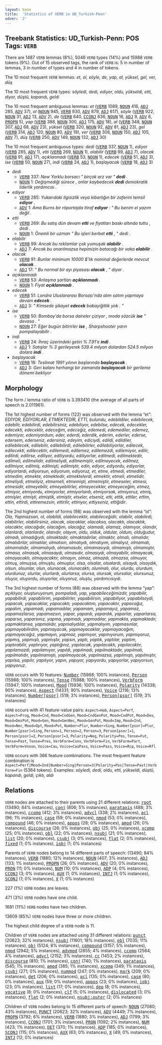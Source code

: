 ```yaml
---
layout: base
title:  'Statistics of VERB in UD_Turkish-Penn'
udver: '2'
---
```


## Treebank Statistics: UD_Turkish-Penn: POS Tags: `VERB`

There are 1487 `VERB` lemmas (8%), 5046 `VERB` types (14%) and 15988 `VERB` tokens (9%).
Out of 15 observed tags, the rank of `VERB` is: 5 in number of lemmas, 3 in number of types and 4 in number of tokens.

The 10 most frequent `VERB` lemmas: <em>et, ol, söyle, de, yap, al, yüksel, gel, ver, düş</em>

The 10 most frequent `VERB` types:  <em>söyledi, dedi, ediyor, oldu, yükseldi, etti, diyor, düştü, kapandı, geldi</em>

The 10 most frequent ambiguous lemmas: <em>et</em> (<tt><a href="tr_penn-pos-VERB.html">VERB</a></tt> 1089, <tt><a href="tr_penn-pos-NOUN.html">NOUN</a></tt> 416, <tt><a href="tr_penn-pos-ADJ.html">ADJ</a></tt> 285, <tt><a href="tr_penn-pos-ADV.html">ADV</a></tt> 37), <em>ol</em> (<tt><a href="tr_penn-pos-NOUN.html">NOUN</a></tt> 945, <tt><a href="tr_penn-pos-VERB.html">VERB</a></tt> 930, <tt><a href="tr_penn-pos-ADV.html">ADV</a></tt> 879, <tt><a href="tr_penn-pos-ADJ.html">ADJ</a></tt> 617), <em>söyle</em> (<tt><a href="tr_penn-pos-VERB.html">VERB</a></tt> 922, <tt><a href="tr_penn-pos-NOUN.html">NOUN</a></tt> 31, <tt><a href="tr_penn-pos-ADJ.html">ADJ</a></tt> 13, <tt><a href="tr_penn-pos-ADV.html">ADV</a></tt> 2), <em>de</em> (<tt><a href="tr_penn-pos-VERB.html">VERB</a></tt> 640, <tt><a href="tr_penn-pos-CCONJ.html">CCONJ</a></tt> 636, <tt><a href="tr_penn-pos-NOUN.html">NOUN</a></tt> 16, <tt><a href="tr_penn-pos-ADJ.html">ADJ</a></tt> 9, <tt><a href="tr_penn-pos-ADV.html">ADV</a></tt> 6, <tt><a href="tr_penn-pos-PROPN.html">PROPN</a></tt> 5), <em>yap</em> (<tt><a href="tr_penn-pos-VERB.html">VERB</a></tt> 388, <tt><a href="tr_penn-pos-NOUN.html">NOUN</a></tt> 300, <tt><a href="tr_penn-pos-ADJ.html">ADJ</a></tt> 175, <tt><a href="tr_penn-pos-ADV.html">ADV</a></tt> 18), <em>al</em> (<tt><a href="tr_penn-pos-VERB.html">VERB</a></tt> 348, <tt><a href="tr_penn-pos-NOUN.html">NOUN</a></tt> 307, <tt><a href="tr_penn-pos-ADJ.html">ADJ</a></tt> 68, <tt><a href="tr_penn-pos-ADV.html">ADV</a></tt> 23), <em>yüksel</em> (<tt><a href="tr_penn-pos-VERB.html">VERB</a></tt> 320, <tt><a href="tr_penn-pos-NOUN.html">NOUN</a></tt> 92, <tt><a href="tr_penn-pos-ADV.html">ADV</a></tt> 81, <tt><a href="tr_penn-pos-ADJ.html">ADJ</a></tt> 23), <em>gel</em> (<tt><a href="tr_penn-pos-VERB.html">VERB</a></tt> 314, <tt><a href="tr_penn-pos-ADJ.html">ADJ</a></tt> 120, <tt><a href="tr_penn-pos-NOUN.html">NOUN</a></tt> 80, <tt><a href="tr_penn-pos-ADV.html">ADV</a></tt> 19), <em>ver</em> (<tt><a href="tr_penn-pos-VERB.html">VERB</a></tt> 306, <tt><a href="tr_penn-pos-NOUN.html">NOUN</a></tt> 150, <tt><a href="tr_penn-pos-ADJ.html">ADJ</a></tt> 105, <tt><a href="tr_penn-pos-ADV.html">ADV</a></tt> 7), <em>düş</em> (<tt><a href="tr_penn-pos-VERB.html">VERB</a></tt> 250, <tt><a href="tr_penn-pos-ADV.html">ADV</a></tt> 149, <tt><a href="tr_penn-pos-NOUN.html">NOUN</a></tt> 132, <tt><a href="tr_penn-pos-ADJ.html">ADJ</a></tt> 30)

The 10 most frequent ambiguous types:  <em>dedi</em> (<tt><a href="tr_penn-pos-VERB.html">VERB</a></tt> 337, <tt><a href="tr_penn-pos-NOUN.html">NOUN</a></tt> 1), <em>ediyor</em> (<tt><a href="tr_penn-pos-VERB.html">VERB</a></tt> 285, <tt><a href="tr_penn-pos-ADV.html">ADV</a></tt> 1), <em>etti</em> (<tt><a href="tr_penn-pos-VERB.html">VERB</a></tt> 269, <tt><a href="tr_penn-pos-NOUN.html">NOUN</a></tt> 1), <em>olabilir</em> (<tt><a href="tr_penn-pos-VERB.html">VERB</a></tt> 99, <tt><a href="tr_penn-pos-ADJ.html">ADJ</a></tt> 7), <em>olacak</em> (<tt><a href="tr_penn-pos-VERB.html">VERB</a></tt> 91, <tt><a href="tr_penn-pos-ADJ.html">ADJ</a></tt> 17), <em>açıklanmadı</em> (<tt><a href="tr_penn-pos-VERB.html">VERB</a></tt> 53, <tt><a href="tr_penn-pos-NOUN.html">NOUN</a></tt> 1), <em>edecek</em> (<tt><a href="tr_penn-pos-VERB.html">VERB</a></tt> 51, <tt><a href="tr_penn-pos-ADJ.html">ADJ</a></tt> 3), <em>ise</em> (<tt><a href="tr_penn-pos-VERB.html">VERB</a></tt> 50, <tt><a href="tr_penn-pos-NOUN.html">NOUN</a></tt> 27), <em>indi</em> (<tt><a href="tr_penn-pos-VERB.html">VERB</a></tt> 24, <tt><a href="tr_penn-pos-ADJ.html">ADJ</a></tt> 1), <em>başlayacak</em> (<tt><a href="tr_penn-pos-VERB.html">VERB</a></tt> 18, <tt><a href="tr_penn-pos-ADJ.html">ADJ</a></tt> 3)


* <em>dedi</em>
  * <tt><a href="tr_penn-pos-VERB.html">VERB</a></tt> 337: <em>New Yorklu borsacı " birçok arz var " <b>dedi</b> .</em>
  * <tt><a href="tr_penn-pos-NOUN.html">NOUN</a></tt> 1: <em>Değişmediği sürece , onlar kaybedecek <b>dedi</b> demokratik liderlik yardımcısı .</em>
* <em>ediyor</em>
  * <tt><a href="tr_penn-pos-VERB.html">VERB</a></tt> 285: <em>Yukarıdaki ilgisizlik veya kibarlığın bir zaferini temsil <b>ediyor</b> .</em>
  * <tt><a href="tr_penn-pos-ADV.html">ADV</a></tt> 1: <em>Ama Burns bir röportajda itiraf <b>ediyor</b> : " Bu benim el yazım değil .</em>
* <em>etti</em>
  * <tt><a href="tr_penn-pos-VERB.html">VERB</a></tt> 269: <em>Bu satış dün devam <b>etti</b> ve fiyatları baskı altında tuttu , dedi .</em>
  * <tt><a href="tr_penn-pos-NOUN.html">NOUN</a></tt> 1: <em>Önemli bir uzman " Bu işleri berbat <b>etti</b> , " dedi .</em>
* <em>olabilir</em>
  * <tt><a href="tr_penn-pos-VERB.html">VERB</a></tt> 99: <em>Ancak bu reklamlar çok yumuşak <b>olabilir</b> .</em>
  * <tt><a href="tr_penn-pos-ADJ.html">ADJ</a></tt> 7: <em>Ancak bu onarılmazsa hepimizin batacağı bir vaka <b>olabilir</b> .</em>
* <em>olacak</em>
  * <tt><a href="tr_penn-pos-VERB.html">VERB</a></tt> 91: <em>Bunlar minimum 10000 $'lık nominal değerlerde mevcut <b>olacak</b> .</em>
  * <tt><a href="tr_penn-pos-ADJ.html">ADJ</a></tt> 17: <em>" Bu normal bir ayı piyasası <b>olacak</b> , " diyor .</em>
* <em>açıklanmadı</em>
  * <tt><a href="tr_penn-pos-VERB.html">VERB</a></tt> 53: <em>Anlaşma şartları <b>açıklanmadı</b> .</em>
  * <tt><a href="tr_penn-pos-NOUN.html">NOUN</a></tt> 1: <em>Fiyat <b>açıklanmadı</b> .</em>
* <em>edecek</em>
  * <tt><a href="tr_penn-pos-VERB.html">VERB</a></tt> 51: <em>Londra Uluslararası Borsası'nda alım satım yapmaya devam <b>edecek</b> .</em>
  * <tt><a href="tr_penn-pos-ADJ.html">ADJ</a></tt> 3: <em>" Kimsede şikayet <b>edecek</b> babayiğitlik yok . "</em>
* <em>ise</em>
  * <tt><a href="tr_penn-pos-VERB.html">VERB</a></tt> 50: <em>Bombay'da borsa daireler çiziyor , moda sözcük <b>ise</b> " devasa . "</em>
  * <tt><a href="tr_penn-pos-NOUN.html">NOUN</a></tt> 27: <em>Eğer bugün bitirirler <b>ise</b> , Sharpshooter yarın pompalayabilir .</em>
* <em>indi</em>
  * <tt><a href="tr_penn-pos-VERB.html">VERB</a></tt> 24: <em>İhraç üzerindeki getiri % 7.91'e <b>indi</b> .</em>
  * <tt><a href="tr_penn-pos-ADJ.html">ADJ</a></tt> 1: <em>Satışlar % 3 gerileyerek 539.4 milyon dolardan 524.5 milyon dolara <b>indi</b> .</em>
* <em>başlayacak</em>
  * <tt><a href="tr_penn-pos-VERB.html">VERB</a></tt> 18: <em>Teslimat 1991 yılının başlarında <b>başlayacak</b> .</em>
  * <tt><a href="tr_penn-pos-ADJ.html">ADJ</a></tt> 3: <em>Geri kalanı herhangi bir zamanda <b>başlayacak</b> bir gerileme dönemi bekliyor</em>

## Morphology

The form / lemma ratio of `VERB` is 3.393410 (the average of all parts of speech is 2.011961).

The 1st highest number of forms (122) was observed with the lemma “et”: <em>EDİYOR, EDİYORLAR, ETMEKTEDİR, ETTİ, bulundu, edebildiler, edebilecek, edebilir, edebilirdi, edebilirsiniz, edebiliyor, edebilse, edecek, edecekler, edecekti, edecektir, edeceğim, edeceğiz, edemedi, edemediler, edemez, edemiyor, edemiyordum, eder, ederdi, ederdik, ederim, ederler, ederse, edersem, ederseniz, edersiniz, edeyim, ediciydi, edildi, edildiler, edilebilecek, edilebilir, edilebilirdi, edilebilirler, edilebiliyorlar, edilecek, edilecekti, edilecektir, edilemedi, edilemez, edilemezdi, edilemiyor, edilir, edilirdi, edilirse, ediliyor, ediliyordu, ediliyorlar, edilmedi, edilmektedir, edilmeli, edilmelidir, edilmeliydi, edilmemiştir, edilmeyecek, edilmez, edilmiyor, edilmiş, edilmişti, edilmiştir, edin, ediyor, ediyordu, ediyorlar, ediyorlardı, ediyorsun, ediyorum, ediyoruz, et, etme, etmedi, etmediler, etmedim, etmekte, etmektedir, etmektelerdi, etmektir, etmeli, etmelidir, etmeliydi, etmeliyiz, etmemeli, etmemişti, etmemiştir, etmeseler, etmesi, etmesidir, etmeyebilir, etmeyebilirler, etmeyecekler, etmeyeceğim, etmez, etmiyor, etmiyordu, etmiyorlar, etmiyorlardı, etmiyorsak, etmiyoruz, etmiş, etmişler, etmişti, etmiştik, etmiştir, etseler, etseniz, etti, ettik, ettiler, ettim, ettin, ettirdi, ettiremezsin, ettirilir, ettiriyor, ettiyseniz, ettiğidir</em>.

The 2nd highest number of forms (98) was observed with the lemma “ol”: <em>Ola, Yapmazsan, ol, olabildi, olabilecektir, olabileceğidir, olabilir, olabilirdi, olabilirler, olabilirsiniz, olacak, olacaklar, olacaksa, olacaktı, olacaktık, olacaktır, olacağıdır, olacağım, olacağız, olamadı, olamaz, olamıyor, olandır, olanlardı, olanlardır, olanıdır, olayım, oldu, olduk, oldular, oldum, olduğudur, olmadı, olmadığıydı, olmaktadır, olmaktadırlar, olmaktır, olmalı, olmalıdır, olmalıdırlar, olmalılar, olmalısın, olmalıydı, olmalıyım, olmalıyız, olmamalı, olmamalıdır, olmamalıydı, olmamasıdır, olmamasıydı, olmamıştı, olmamıştır, olmasa, olmasak, olmasaydı, olmasıdır, olmasıydı, olmayabilir, olmayacak, olmayacaktı, olmayacaktır, olmayın, olmaz, olmazdı, olmazsa, olmuyor, olmuş, olmuşsa, olmuştu, olmuştur, olsa, olsalar, olsalardı, olsaydı, olsaydık, olsun, olsunlar, olun, olunacak, olunacaktı, olunmalı, olur, olurdu, olurdum, olurdunuz, olurlar, olurlardı, olurlarsa, olursa, olursak, olursalar, olursunuz, oluyor, oluyordu, oluyorlar, oluyoruz, oluştu, yardımcısıydı</em>.

The 3rd highest number of forms (88) was observed with the lemma “yap”: <em>açıklıyor, oluşturuyorum, pompaladı, yap, yapabileceğimizdir, yapabilir, yapabilirdi, yapabilirim, yapabilirler, yapabilirsin, yapabiliyor, yapabilseydi, yapacak, yapacaklar, yapacaktı, yapacaktım, yapacaktır, yapacağız, yapalım, yapamadı, yapamadılar, yapamam, yapamayız, yapamaz, yapamazlarsa, yapamazsın, yapar, yapardı, yapardık, yaparlar, yaparlarsa, yaparsa, yaparsınız, yapma, yapmadı, yapmadılar, yapmakta, yapmaktadır, yapmaktansa, yapmalıdır, yapmalıydılar, yapmalıyım, yapmasınlar, yapmayabilirdim, yapmayacak, yapmayacaklar, yapmayacağım, yapmayacağız, yapmayın, yapmaz, yapmıyor, yapmıyorum, yapmıyoruz, yapmış, yapmıştı, yapmıştır, yapsın, yaptı, yaptık, yaptılar, yaptım, yaptırabilir, yaptırıyor, yaptığınız, yapılacak, yapılacaktı, yapılacaktır, yapılamazdı, yapılamıyor, yapıldı, yapılmadı, yapılmaktadır, yapılmalı, yapılmalıdır, yapılmamıştı, yapılmayacak, yapılmazsa, yapılmıştı, yapılmıştır, yapılsa, yapılır, yapılıyor, yapın, yapıyor, yapıyordu, yapıyorlar, yapıyorsun, yapıyoruz</em>.

`VERB` occurs with 10 features: <tt><a href="tr_penn-feat-Number.html">Number</a></tt> (15988; 100% instances), <tt><a href="tr_penn-feat-Person.html">Person</a></tt> (15988; 100% instances), <tt><a href="tr_penn-feat-Tense.html">Tense</a></tt> (15988; 100% instances), <tt><a href="tr_penn-feat-VerbForm.html">VerbForm</a></tt> (15947; 100% instances), <tt><a href="tr_penn-feat-Mood.html">Mood</a></tt> (15936; 100% instances), <tt><a href="tr_penn-feat-Polarity.html">Polarity</a></tt> (14338; 90% instances), <tt><a href="tr_penn-feat-Aspect.html">Aspect</a></tt> (14331; 90% instances), <tt><a href="tr_penn-feat-Voice.html">Voice</a></tt> (2116; 13% instances), <tt><a href="tr_penn-feat-Number-psor.html">Number[psor]</a></tt> (519; 3% instances), <tt><a href="tr_penn-feat-Person-psor.html">Person[psor]</a></tt> (519; 3% instances)

`VERB` occurs with 41 feature-value pairs: `Aspect=Hab`, `Aspect=Perf`, `Aspect=Prog`, `Mood=Cnd`, `Mood=CndGen`, `Mood=CndGenPot`, `Mood=CndPot`, `Mood=Des`, `Mood=DesPot`, `Mood=Gen`, `Mood=GenNec`, `Mood=GenPot`, `Mood=Imp`, `Mood=Ind`, `Mood=Nec`, `Mood=Opt`, `Mood=Pot`, `Number=Plur`, `Number=Sing`, `Number[psor]=Plur`, `Number[psor]=Sing`, `Person=1`, `Person=2`, `Person=3`, `Person[psor]=1`, `Person[psor]=2`, `Person[psor]=3`, `Polarity=Neg`, `Polarity=Pos`, `Tense=Fut`, `Tense=Past`, `Tense=Pres`, `VerbForm=Conv`, `VerbForm=Fin`, `VerbForm=Part`, `VerbForm=Vnoun`, `Voice=Cau`, `Voice=CauPass`, `Voice=Pass`, `Voice=Rcp`, `Voice=Rfl`

`VERB` occurs with 366 feature combinations.
The most frequent feature combination is `Aspect=Perf|Mood=Ind|Number=Sing|Person=3|Polarity=Pos|Tense=Past|VerbForm=Fin` (5364 tokens).
Examples: <em>söyledi, dedi, oldu, etti, yükseldi, düştü, kapandı, geldi, çıktı, aldı</em>


## Relations

`VERB` nodes are attached to their parents using 21 different relations: <tt><a href="tr_penn-dep-root.html">root</a></tt> (13490; 84% instances), <tt><a href="tr_penn-dep-conj.html">conj</a></tt> (806; 5% instances), <tt><a href="tr_penn-dep-parataxis.html">parataxis</a></tt> (488; 3% instances), <tt><a href="tr_penn-dep-ccomp.html">ccomp</a></tt> (412; 3% instances), <tt><a href="tr_penn-dep-advcl.html">advcl</a></tt> (338; 2% instances), <tt><a href="tr_penn-dep-acl.html">acl</a></tt> (96; 1% instances), <tt><a href="tr_penn-dep-case.html">case</a></tt> (59; 0% instances), <tt><a href="tr_penn-dep-nmod.html">nmod</a></tt> (53; 0% instances), <tt><a href="tr_penn-dep-compound.html">compound</a></tt> (46; 0% instances), <tt><a href="tr_penn-dep-appos.html">appos</a></tt> (28; 0% instances), <tt><a href="tr_penn-dep-amod.html">amod</a></tt> (26; 0% instances), <tt><a href="tr_penn-dep-discourse.html">discourse</a></tt> (26; 0% instances), <tt><a href="tr_penn-dep-obj.html">obj</a></tt> (25; 0% instances), <tt><a href="tr_penn-dep-xcomp.html">xcomp</a></tt> (25; 0% instances), <tt><a href="tr_penn-dep-obl.html">obl</a></tt> (22; 0% instances), <tt><a href="tr_penn-dep-nsubj.html">nsubj</a></tt> (21; 0% instances), <tt><a href="tr_penn-dep-list.html">list</a></tt> (20; 0% instances), <tt><a href="tr_penn-dep-csubj.html">csubj</a></tt> (3; 0% instances), <tt><a href="tr_penn-dep-flat.html">flat</a></tt> (2; 0% instances), <tt><a href="tr_penn-dep-fixed.html">fixed</a></tt> (1; 0% instances), <tt><a href="tr_penn-dep-iobj.html">iobj</a></tt> (1; 0% instances)

Parents of `VERB` nodes belong to 14 different parts of speech:  (13490; 84% instances), <tt><a href="tr_penn-pos-VERB.html">VERB</a></tt> (1880; 12% instances), <tt><a href="tr_penn-pos-NOUN.html">NOUN</a></tt> (407; 3% instances), <tt><a href="tr_penn-pos-ADJ.html">ADJ</a></tt> (133; 1% instances), <tt><a href="tr_penn-pos-PROPN.html">PROPN</a></tt> (26; 0% instances), <tt><a href="tr_penn-pos-ADV.html">ADV</a></tt> (20; 0% instances), <tt><a href="tr_penn-pos-PRON.html">PRON</a></tt> (11; 0% instances), <tt><a href="tr_penn-pos-NUM.html">NUM</a></tt> (10; 0% instances), <tt><a href="tr_penn-pos-ADP.html">ADP</a></tt> (4; 0% instances), <tt><a href="tr_penn-pos-CCONJ.html">CCONJ</a></tt> (3; 0% instances), <tt><a href="tr_penn-pos-AUX.html">AUX</a></tt> (1; 0% instances), <tt><a href="tr_penn-pos-INTJ.html">INTJ</a></tt> (1; 0% instances), <tt><a href="tr_penn-pos-SCONJ.html">SCONJ</a></tt> (1; 0% instances), <tt><a href="tr_penn-pos-X.html">X</a></tt> (1; 0% instances)

227 (1%) `VERB` nodes are leaves.

471 (3%) `VERB` nodes have one child.

1681 (11%) `VERB` nodes have two children.

13609 (85%) `VERB` nodes have three or more children.

The highest child degree of a `VERB` node is 11.

Children of `VERB` nodes are attached using 31 different relations: <tt><a href="tr_penn-dep-punct.html">punct</a></tt> (20623; 32% instances), <tt><a href="tr_penn-dep-nsubj.html">nsubj</a></tt> (11601; 18% instances), <tt><a href="tr_penn-dep-obl.html">obl</a></tt> (7035; 11% instances), <tt><a href="tr_penn-dep-obj.html">obj</a></tt> (5124; 8% instances), <tt><a href="tr_penn-dep-compound.html">compound</a></tt> (3157; 5% instances), <tt><a href="tr_penn-dep-nmod.html">nmod</a></tt> (2942; 5% instances), <tt><a href="tr_penn-dep-advmod.html">advmod</a></tt> (2855; 4% instances), <tt><a href="tr_penn-dep-ccomp.html">ccomp</a></tt> (2584; 4% instances), <tt><a href="tr_penn-dep-advcl.html">advcl</a></tt> (2152; 3% instances), <tt><a href="tr_penn-dep-cc.html">cc</a></tt> (1453; 2% instances), <tt><a href="tr_penn-dep-discourse.html">discourse</a></tt> (810; 1% instances), <tt><a href="tr_penn-dep-conj.html">conj</a></tt> (740; 1% instances), <tt><a href="tr_penn-dep-parataxis.html">parataxis</a></tt> (545; 1% instances), <tt><a href="tr_penn-dep-amod.html">amod</a></tt> (365; 1% instances), <tt><a href="tr_penn-dep-xcomp.html">xcomp</a></tt> (349; 1% instances), <tt><a href="tr_penn-dep-csubj.html">csubj</a></tt> (271; 0% instances), <tt><a href="tr_penn-dep-nummod.html">nummod</a></tt> (247; 0% instances), <tt><a href="tr_penn-dep-mark.html">mark</a></tt> (209; 0% instances), <tt><a href="tr_penn-dep-det.html">det</a></tt> (206; 0% instances), <tt><a href="tr_penn-dep-acl.html">acl</a></tt> (135; 0% instances), <tt><a href="tr_penn-dep-case.html">case</a></tt> (80; 0% instances), <tt><a href="tr_penn-dep-aux.html">aux</a></tt> (59; 0% instances), <tt><a href="tr_penn-dep-appos.html">appos</a></tt> (23; 0% instances), <tt><a href="tr_penn-dep-iobj.html">iobj</a></tt> (23; 0% instances), <tt><a href="tr_penn-dep-list.html">list</a></tt> (17; 0% instances), <tt><a href="tr_penn-dep-dep.html">dep</a></tt> (8; 0% instances), <tt><a href="tr_penn-dep-vocative.html">vocative</a></tt> (8; 0% instances), <tt><a href="tr_penn-dep-clf.html">clf</a></tt> (5; 0% instances), <tt><a href="tr_penn-dep-dislocated.html">dislocated</a></tt> (3; 0% instances), <tt><a href="tr_penn-dep-flat.html">flat</a></tt> (2; 0% instances), <tt><a href="tr_penn-dep-nsubj-outer.html">nsubj:outer</a></tt> (2; 0% instances)

Children of `VERB` nodes belong to 15 different parts of speech: <tt><a href="tr_penn-pos-NOUN.html">NOUN</a></tt> (27080; 43% instances), <tt><a href="tr_penn-pos-PUNCT.html">PUNCT</a></tt> (20623; 32% instances), <tt><a href="tr_penn-pos-ADV.html">ADV</a></tt> (4449; 7% instances), <tt><a href="tr_penn-pos-PROPN.html">PROPN</a></tt> (3792; 6% instances), <tt><a href="tr_penn-pos-VERB.html">VERB</a></tt> (1880; 3% instances), <tt><a href="tr_penn-pos-ADJ.html">ADJ</a></tt> (1799; 3% instances), <tt><a href="tr_penn-pos-CCONJ.html">CCONJ</a></tt> (1701; 3% instances), <tt><a href="tr_penn-pos-PRON.html">PRON</a></tt> (1092; 2% instances), <tt><a href="tr_penn-pos-NUM.html">NUM</a></tt> (423; 1% instances), <tt><a href="tr_penn-pos-DET.html">DET</a></tt> (370; 1% instances), <tt><a href="tr_penn-pos-ADP.html">ADP</a></tt> (185; 0% instances), <tt><a href="tr_penn-pos-SCONJ.html">SCONJ</a></tt> (115; 0% instances), <tt><a href="tr_penn-pos-AUX.html">AUX</a></tt> (63; 0% instances), <tt><a href="tr_penn-pos-X.html">X</a></tt> (49; 0% instances), <tt><a href="tr_penn-pos-INTJ.html">INTJ</a></tt> (12; 0% instances)

